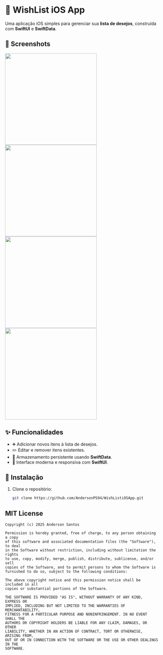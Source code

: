 # 📝 WishList iOS App

Uma aplicação iOS simples para gerenciar sua **lista de desejos**, construída com **SwiftUI** e **SwiftData**.

## 📸 Screenshots

<img src="https://github.com/user-attachments/assets/247dde64-b5c1-4d4e-b630-ed500e228b28" width="300" />
<img src="https://github.com/user-attachments/assets/0b4993eb-9fc3-4f11-bf84-a5360346175e" width="300" />
<img src="https://github.com/user-attachments/assets/ea3fc8cc-cb53-483e-a6ec-2f7a2153da7e" width="300" />
<img src="https://github.com/user-attachments/assets/c859f645-38f5-4b1f-ac64-b510c00b13c5" width="300" />

## ✨ Funcionalidades

- ➕ Adicionar novos itens à lista de desejos.
- ✏️ Editar e remover itens existentes.
- 💾 Armazenamento persistente usando **SwiftData**.
- 📱 Interface moderna e responsiva com **SwiftUI**.

## 🚀 Instalação

1. Clone o repositório:  
   ```bash
   git clone https://github.com/AndersonPS94/WishListiOSApp.git


## MIT License
```
Copyright (c) 2025 Anderson Santos

Permission is hereby granted, free of charge, to any person obtaining a copy
of this software and associated documentation files (the "Software"), to deal
in the Software without restriction, including without limitation the rights
to use, copy, modify, merge, publish, distribute, sublicense, and/or sell
copies of the Software, and to permit persons to whom the Software is
furnished to do so, subject to the following conditions:

The above copyright notice and this permission notice shall be included in all
copies or substantial portions of the Software.

THE SOFTWARE IS PROVIDED "AS IS", WITHOUT WARRANTY OF ANY KIND, EXPRESS OR
IMPLIED, INCLUDING BUT NOT LIMITED TO THE WARRANTIES OF MERCHANTABILITY,
FITNESS FOR A PARTICULAR PURPOSE AND NONINFRINGEMENT. IN NO EVENT SHALL THE
AUTHORS OR COPYRIGHT HOLDERS BE LIABLE FOR ANY CLAIM, DAMAGES, OR OTHER
LIABILITY, WHETHER IN AN ACTION OF CONTRACT, TORT OR OTHERWISE, ARISING FROM,
OUT OF OR IN CONNECTION WITH THE SOFTWARE OR THE USE OR OTHER DEALINGS IN THE
SOFTWARE.
